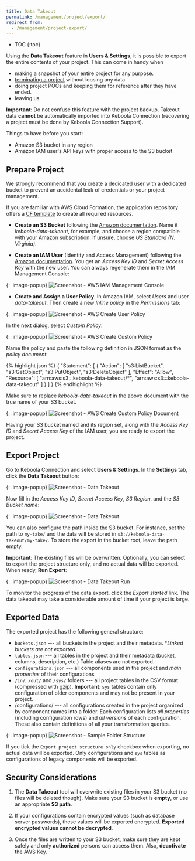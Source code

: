 ```yaml
---
title: Data Takeout
permalink: /management/project/export/
redirect_from:
  - /management/project-export/
---
```


* TOC
{:toc}

Using the **Data Takeout** feature in **Users & Settings**, it is possible to export the entire contents of your project.
This can come in handy when

- making a snapshot of your entire project for any purpose.
- [terminating a project](/management/project/delete/) without loosing any data.
- doing project POCs and keeping them for reference after they have ended.
- leaving us.

**Important**: Do not confuse this feature with the project backup.
Takeout data **cannot** be automatically imported into Keboola Connection (recovering a project must be done by Keboola Connection Support).

Things to have before you start:

- Amazon S3 bucket in any region
- Amazon IAM user's API keys with proper access to the S3 bucket

## Prepare Project
We strongly recommend that you create a dedicated user with a dedicated bucket to
prevent an accidental leak of credentials or your project management.

If you are familiar with AWS Cloud Formation, the application repository offers
a [CF template](https://github.com/keboola/kbc-project-backup/blob/master/aws-cf-template.json)
to create all required resources.

- **Create an S3 Bucket** following the [Amazon documentation](https://docs.aws.amazon.com/AmazonS3/latest/gsg/CreatingABucket.html).
Name it *keboola-data-takeout*, for example, and choose a region compatible with your Amazon subscription.
If unsure, choose *US Standard (N. Virginia)*.

- **Create an IAM User** (Identity and Access Management) following the [Amazon documentation](https://docs.aws.amazon.com/IAM/latest/UserGuide/id_users_create.html#id_users_create_console).
You get an *Access Key ID* and *Secret Access Key* with the new user. You can always regenerate them in the IAM Management Console:

{: .image-popup}
![Screenshot - AWS IAM Management Console](/management/project/export/aws-user-credentials.png)


- **Create and Assign a User Policy**. In Amazon IAM, select *Users* and user *data-takeout*.
Then create a new *Inline policy* in the *Permissions* tab:

{: .image-popup}
![Screenshot - AWS Create User Policy](/management/project/export/aws-create-policy-intro.png)

In the next dialog, select *Custom Policy*:

{: .image-popup}
![Screenshot - AWS Create Custom Policy](/management/project/export/aws-create-custom-policy.png)

Name the policy and paste the following definition in JSON format as the *policy document*:

{% highlight json %}
{
    "Statement": [
        {
            "Action": [
                "s3:ListBucket",
                "s3:GetObject",
                "s3:PutObject",
                "s3:DeleteObject"
            ],
            "Effect": "Allow",
            "Resource": [
                "arn:aws:s3:::keboola-data-takeout/*",
                "arn:aws:s3:::keboola-data-takeout"
            ]
        }
    ]
}
{% endhighlight %}

Make sure to replace *keboola-data-takeout* in the above document with the true name of your S3 bucket.

{: .image-popup}
![Screenshot - AWS Create Custom Policy Document](/management/project/export/aws-create-custom-policy-document.png)

Having your S3 bucket named and its region set, along with the *Access Key ID* and *Secret Access Key* of the IAM user, you are ready to export the project.

## Export Project
Go to Keboola Connection and select **Users & Settings**. In the **Settings** tab, click the **Data Takeout** button:

{: .image-popup}
![Screenshot - Data Takeout](/management/project/export/data-takeout-project-settings.png)

Now fill in the *Access Key ID*, *Secret Access Key*, *S3 Region*, and the *S3 Bucket name*:

{: .image-popup}
![Screenshot - Data Takeout](/management/project/export/data-takeout-settings.png)

You can also configure the path inside the S3 bucket. For instance, set the path to `my-take/` and the data will be stored in `s3://keboola-data-takeout/my-take/`.
To store the export in the bucket root, leave the path empty.

**Important**: The existing files will be overwritten.
Optionally, you can select to export the project structure only, and no actual data will be exported.
When ready, **Run Export**:

{: .image-popup}
![Screenshot - Data Takeout Run](/management/project/export/data-takeout-project-export.png)

To monitor the progress of the data export, click the *Export started* link.
The data takeout may take a considerable amount of time if your project is large.

## Exported Data
The exported project has the following general structure:

- `buckets.json` --- all buckets in the project and their metadata. **Linked buckets are not exported.*
- `tables.json` --- all tables in the project and their metadata (bucket, columns, description, etc.)
Table aliases are not exported.
- `configurations.json` --- all components used in the project and *main properties* of their configurations
- `/in/`, `/out/` and `/sys/` folders --- all project tables in the CSV format (compressed with
[gzip](http://www.gzip.org/)). **Important**: `sys` tables contain only configuration of older components and may not be present in your project.
- /configurations/ --- all configurations created in the project organized by component names into a folder.
Each configuration lists *all properties* (including configuration rows) and *all versions* of each configuration.
These also contain definitions of all your transformation queries.

{: .image-popup}
![Screenshot - Sample Folder Structure](/management/project/export/folder-structure.png)

If you tick the `Export project structure only` checkbox when exporting, no actual data will be exported.
Only configurations and `sys` tables as configurations of legacy components will be exported.

## Security Considerations
1. The **Data Takeout** tool will overwrite existing files in your S3 bucket (no files will be deleted though).
Make sure your S3 bucket is **empty**, or use an appropriate **S3 path**.

2. If your configurations contain encrypted values (such as database server passwords), these
values will be exported encrypted. **Exported encrypted values cannot be decrypted**.

3. Once the files are written to your S3 bucket, make sure they are kept safely and only **authorized** persons can access them. Also, **deactivate** the AWS Key.
